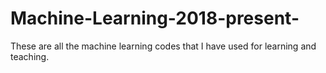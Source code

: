 # Machine-Learning-2018-present-
These are all the machine learning codes that I have used for learning and teaching.
